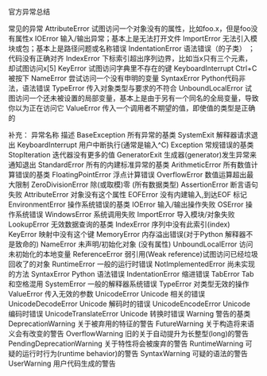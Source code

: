 官方异常总结

常见的异常
AttributeError 试图访问一个对象没有的属性，比如foo.x，但是foo没有属性x
IOError 输入/输出异常；基本上是无法打开文件
ImportError 无法引入模块或包；基本上是路径问题或名称错误
IndentationError 语法错误（的子类） ；代码没有正确对齐
IndexError 下标索引超出序列边界，比如当x只有三个元素，却试图访问x[5]
KeyError 试图访问字典里不存在的键
KeyboardInterrupt Ctrl+C被按下
NameError 尝试访问一个没有申明的变量
SyntaxError Python代码非法，语法错误
TypeError 传入对象类型与要求的不符合
UnboundLocalError 试图访问一个还未被设置的局部变量，基本上是由于另有一个同名的全局变量，导致你以为正在访问它
ValueError 传入一个调用者不期望的值，即使值的类型是正确的
 

补充：
异常名称    描述
BaseException    所有异常的基类
SystemExit    解释器请求退出
KeyboardInterrupt    用户中断执行(通常是输入^C)
Exception    常规错误的基类
StopIteration    迭代器没有更多的值
GeneratorExit    生成器(generator)发生异常来通知退出
StandardError    所有的内建标准异常的基类
ArithmeticError    所有数值计算错误的基类
FloatingPointError    浮点计算错误
OverflowError    数值运算超出最大限制
ZeroDivisionError    除(或取模)零 (所有数据类型)
AssertionError    断言语句失败
AttributeError    对象没有这个属性
EOFError    没有内建输入,到达EOF 标记
EnvironmentError    操作系统错误的基类
IOError    输入/输出操作失败
OSError    操作系统错误
WindowsError    系统调用失败
ImportError    导入模块/对象失败
LookupError    无效数据查询的基类
IndexError    序列中没有此索引(index)
KeyError    映射中没有这个键
MemoryError    内存溢出错误(对于Python 解释器不是致命的)
NameError    未声明/初始化对象 (没有属性)
UnboundLocalError    访问未初始化的本地变量
ReferenceError    弱引用(Weak reference)试图访问已经垃圾回收了的对象
RuntimeError    一般的运行时错误
NotImplementedError    尚未实现的方法
SyntaxError    Python 语法错误
IndentationError    缩进错误
TabError    Tab 和空格混用
SystemError    一般的解释器系统错误
TypeError    对类型无效的操作
ValueError    传入无效的参数
UnicodeError    Unicode 相关的错误
UnicodeDecodeError    Unicode 解码时的错误
UnicodeEncodeError    Unicode 编码时错误
UnicodeTranslateError    Unicode 转换时错误
Warning    警告的基类
DeprecationWarning    关于被弃用的特征的警告
FutureWarning    关于构造将来语义会有改变的警告
OverflowWarning    旧的关于自动提升为长整型(long)的警告
PendingDeprecationWarning    关于特性将会被废弃的警告
RuntimeWarning    可疑的运行时行为(runtime behavior)的警告
SyntaxWarning    可疑的语法的警告
UserWarning    用户代码生成的警告
